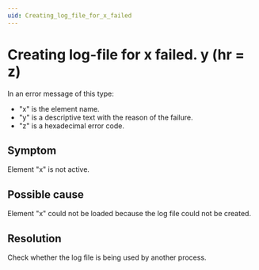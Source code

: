 ```yaml
---
uid: Creating_log_file_for_x_failed
---
```


# Creating log-file for x failed. y (hr = z)

In an error message of this type:

- "x" is the element name.
- "y" is a descriptive text with the reason of the failure.
- "z" is a hexadecimal error code.

## Symptom

Element "x" is not active.

## Possible cause

Element "x" could not be loaded because the log file could not be created.

## Resolution

Check whether the log file is being used by another process.
